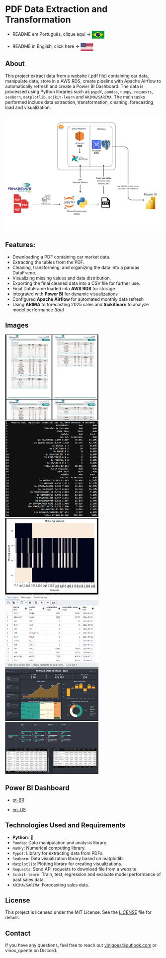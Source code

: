 # PDF Data Extraction and Transformation
- README em Português, clique aqui -> [<img align="center" alt="vin0x-brasil" height="25" width="40" src="https://github.com/hampusborgos/country-flags/blob/main/png250px/br.png">](https://github.com/vin0x/pdf-to-vehicle-data-ETL/blob/main/README-pt_br.md)

- README in English, click here -> [<img align="center" alt="vin0x-windows" height="25" width="40" src="https://github.com/hampusborgos/country-flags/blob/main/png250px/us.png">](https://github.com/vin0x/pdf-to-vehicle-data-ETL/blob/main/README.md)

## About

This project extract data from a website (.pdf file) containing car data, manipulate data, store in a AWS RDS, create pipeline with Apache Airflow to automatically refresh and create a Power BI Dashboard. The data is processed using Python libraries such as `pypdf`, `pandas`, `numpy`, `requests`, `seaborn`, `matplotlib`, `scikit-learn` and `ARIMA/SARIMA`. The main tasks performed include data extraction, transformation, cleaning, forecasting, load and visualization.

  <p align="center">
  <img src="images/Capture5.PNG" width="500" />
</p>

## Features:

- Downloading a PDF containing car market data.
- Extracting the tables from the PDF.
- Cleaning, transforming, and organizing the data into a pandas DataFrame.
- Visualizing missing values and data distribution.
- Exporting the final cleaned data into a CSV file for further use.
- Final DataFrame loaded into **AWS RDS** for storage
- Integrated with **Power BI** for dynamic visualizations
- Configured **Apache Airflow** for automated monthly data refresh
- Using **ARIMA** to forecasting 2025 sales and **Scikitlearn** to analyze model performance _(tbu)_

## Images

  <img src="images/Capture0.PNG" width="300" />
  <img src="images/Capture1.PNG" width="300" />
  <img src="images/Capture2.PNG" width="300" />
  <img src="images/Capture4.PNG" width="300" />
  <img src="images/Capture6.PNG" width="300" />
  <img src="images/Capture7.PNG" width="300" />

## Power BI Dashboard
- [pt-BR](https://app.powerbi.com/view?r=eyJrIjoiNWEzMDAzMzQtNjM5Zi00OWQzLTg2ZTAtYjAzNjBmOWU5MDEzIiwidCI6IjE2OGQ0MTM3LWQ2ZjYtNDVmOC1hYWE3LWQxYTcwMjMzMDk1ZSIsImMiOjR9&pageName=32741afe55bae1175533)

- [en-US](https://app.powerbi.com/view?r=eyJrIjoiNWEzMDAzMzQtNjM5Zi00OWQzLTg2ZTAtYjAzNjBmOWU5MDEzIiwidCI6IjE2OGQ0MTM3LWQ2ZjYtNDVmOC1hYWE3LWQxYTcwMjMzMDk1ZSIsImMiOjR9&pageName=b587baece6c6c19e9d04)
  
## Technologies Used and Requirements

- **Python**: 🐍
- `Pandas`: Data manipulation and analysis library.
- `NumPy`: Numerical computing library.
- `Pypdf`: Library for extracting data from PDFs.
- `Seaborn`: Data visualization library based on matplotlib.
- `Matplotlib`: Plotting library for creating visualizations.
- `Requests`: Send API requests to download file from a website.
- `Scikit-learn`: Train, test, regression and evaluate model performance of past sales data.
- `ARIMA/SARIMA`: Forecasting sales data.

## License

This project is licensed under the MIT License. See the [LICENSE](LICENSE) file for details.

## Contact

If you have any questions, feel free to reach out [vinigoes@outlook.com](mailto:vinigoes@outlook.com) or vinox_quente on Discord.
